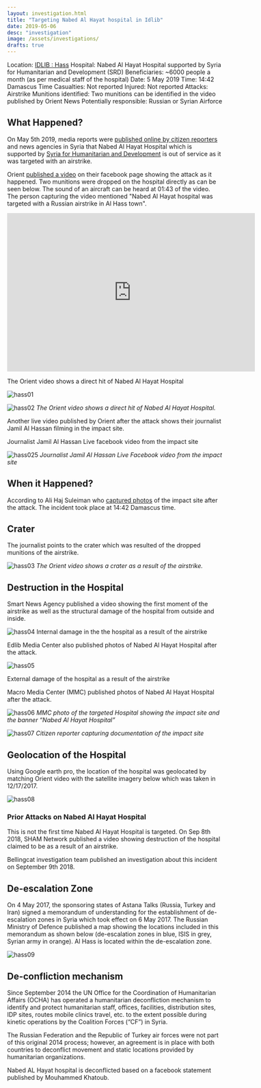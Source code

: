 ```yaml
---
layout: investigation.html
title: "Targeting Nabed Al Hayat hospital in Idlib"
date: 2019-05-06
desc: "investigation"
image: /assets/investigations/
drafts: true
---
```


Location: [IDLIB : Hass](https://goo.gl/maps/7Uhfyp8h76TZmVUx8)
Hospital: Nabed Al Hayat Hospital supported by Syria for Humanitarian and Development (SRD)
Beneficiaries: ~6000 people a month (as per medical staff of the hospital)
Date: 5 May 2019
Time: 14:42 Damascus Time
Casualties: Not reported
Injured: Not reported
Attacks: Airstrike
Munitions identified: Two munitions can be identified in the video published by Orient News
Potentially responsible: Russian or Syrian Airforce


## What Happened?

On May 5th 2019, media reports were [published online by citizen reporters](https://www.facebook.com/wassemalon/posts/1173592712801596) and news agencies in Syria that Nabed Al Hayat Hospital which is supported by [Syria for Humanitarian and Development](https://srd.org.tr/) is out of service as it was targeted with an airstrike.

Orient [published a video](https://www.facebook.com/watch/?v=660363207732616) on their facebook page showing the attack as it happened. Two munitions were dropped on the hospital directly as can be seen below. The sound of an aircraft can be heard at 01:43 of the video. The person capturing the video mentioned "Nabed Al Hayat hospital was targeted with a Russian airstrike in Al Hass town".

<iframe src="https://giphy.com/embed/MCFOyRtoIiPPFZvSJs" width="580" height="370" frameBorder="0" class="giphy-embed" allowFullScreen></iframe><p><a href="https://giphy.com/gifs/hospital-syria-airstrike-MCFOyRtoIiPPFZvSJs"></a></p>

The Orient video shows a direct hit of Nabed Al Hayat Hospital

![hass01](assets/investigations/hass/image2.png)

![hass02](assets/investigations/hass/image14.png)
*The Orient video shows a direct hit of Nabed Al Hayat Hospital.*

Another live video published by Orient after the attack shows their journalist Jamil Al Hassan filming in the impact site.


Journalist Jamil Al Hassan Live facebook video from the impact site

![hass025](assets/investigations/hass/image4.png)
*Journalist Jamil Al Hassan Live Facebook video from the impact site*


## When it Happened?

According to Ali Haj Suleiman who [captured photos](https://www.facebook.com/permalink.php?story_fbid=2428696364020887&id=100006416408432) of the impact site after the attack. The incident took place at 14:42 Damascus time.



## Crater

The journalist points to the crater which was resulted of the dropped munitions of the airstrike.

![hass03](assets/investigations/hass/image15.png)
*The Orient video shows a crater as a result of the airstrike.*

## Destruction in the Hospital

Smart News Agency published a video showing the first moment of the airstrike as well as the structural damage of the hospital from outside and inside.

![hass04](assets/investigations/hass/image6.png)
Internal damage in the the hospital as a result of the airstrike

Edlib Media Center also published photos of Nabed Al Hayat Hospital after the attack.

![hass05](assets/investigations/hass/image13.jpg)

External damage of the hospital as a result of the airstrike


Macro Media Center (MMC) published photos of Nabed Al Hayat Hospital after the attack.

![hass06](assets/investigations/hass/image7.jpg)
*MMC photo of the targeted Hospital showing the impact site and the banner “Nabed Al Hayat Hospital”*

![hass07](assets/investigations/hass/59615664_614938712306090_3501116907153522688_o.jpg)
*Citizen reporter capturing documentation of the impact site*

## Geolocation of the Hospital
Using Google earth pro, the location of the hospital was geolocated by matching Orient video with the satellite imagery below which was taken in 12/17/2017.

![hass08](assets/investigations/hass/image8.png)

### Prior Attacks on Nabed Al Hayat Hospital

This is not the first time Nabed Al Hayat Hospital is targeted. On Sep 8th 2018, SHAM Network published a video showing destruction of the hospital claimed to be as a result of an airstrike.

Bellingcat investigation team published an investigation about this incident on September 9th 2018.

## De-escalation Zone
On 4 May 2017, the sponsoring states of Astana Talks (Russia, Turkey and Iran) signed a memorandum of understanding for the establishment of de-escalation zones in Syria which took effect on 6 May 2017. The Russian Ministry of Defence published a map showing the locations included in this memorandum as shown below (de-escalation zones in blue, ISIS in grey, Syrian army in orange). Al Hass is located within the de-escalation zone.

![hass09](assets/investigations/hass/image12.jpg)


## De-confliction mechanism

Since September 2014 the UN Office for the Coordination of Humanitarian Affairs (OCHA) has
operated a humanitarian deconfliction mechanism to identify and protect humanitarian staff, offices, facilities, distribution sites, IDP sites, routes mobile clinics travel, etc. to the extent possible during kinetic operations by the Coalition Forces (“CF”) in Syria.

The Russian Federation and the Republic of Turkey air forces were not part of this original 2014 process; however, an agreement is in place with both countries to deconflict movement and static locations provided by humanitarian organizations.

Nabed AL Hayat hospital is deconflicted based on a facebook statement published by Mouhammed Khatoub.
